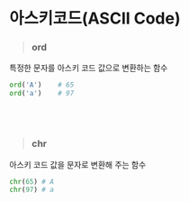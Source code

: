 # 아스키코드(ASCII Code)
> ### ord
특정한 문자를 아스키 코드 값으로 변환하는 함수  
```python
ord('A')	# 65
ord('a')	# 97
```  
<br><br>

> ### chr
아스키 코드 값을 문자로 변환해 주는 함수  
```python
chr(65)	# A
chr(97)	# a
```
